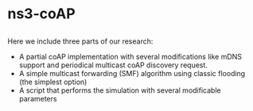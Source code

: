 # ns3-coAP

##

Here we include three parts of our research:

- A partial coAP implementation with several modifications like mDNS support and periodical multicast coAP discovery request.
- A simple multicast forwarding (SMF) algorithm using classic flooding (the simplest option)
- A script that performs the simulation with several modificable parameters
